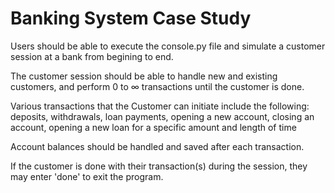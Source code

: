 # Banking System Case Study
Users should be able to execute the console.py file and simulate a customer session at a bank from begining to end.

The customer session should be able to handle new and existing customers, and perform 0 to ∞ transactions until the customer is done.

Various transactions that the Customer can initiate include the following:   
	deposits, 
    withdrawals, 
    loan payments, 
    opening a new account, 
    closing an account, 
    opening a new loan for a specific amount and length of time

Account balances should be handled and saved after each transaction.

If the customer is done with their transaction(s) during the session, they may enter 'done' to exit the program.
